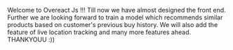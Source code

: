 Welcome to Overeact Js !!! Till now we have almost designed the front end. Further we are looking forward to train a model which recommends similar products based on customer's previous buy history. We will also add the feature of live location tracking and many more features ahead. THANKYOUU :))


